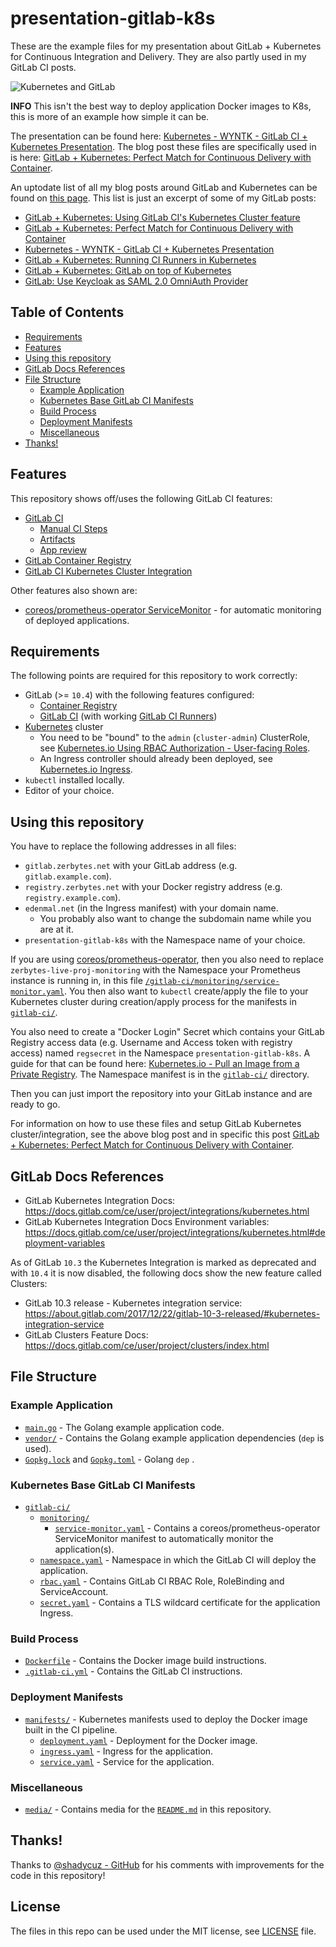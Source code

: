# presentation-gitlab-k8s
These are the example files for my presentation about GitLab + Kubernetes for Continuous Integration and Delivery. They are also partly used in my GitLab CI posts.

![Kubernetes and GitLab](/media/kubernetes-and-gitLab.png)

**INFO** This isn't the best way to deploy application Docker images to K8s, this is more of an example how simple it can be.

The presentation can be found here: [Kubernetes - WYNTK - GitLab CI + Kubernetes Presentation](https://edenmal.moe/post/2017/Kubernetes-WYNTK-GitLab-CI-Kubernetes-Presentation/).
The blog post these files are specifically used in is here: [GitLab + Kubernetes: Perfect Match for Continuous Delivery with Container](https://edenmal.moe/post/2017/GitLab-Kubernetes-Perfect-Match-for-Continuous-Delivery-with-Container/).

An uptodate list of all my blog posts around GitLab and Kubernetes can be found on [this page](https://edenmal.moe/tags/gitlab/).
This list is just an excerpt of some of my GitLab posts:
* [GitLab + Kubernetes: Using GitLab CI's Kubernetes Cluster feature](https://edenmal.moe/post/2018/GitLab-Kubernetes-Using-GitLab-CIs-Kubernetes-Cluster-feature/)
* [GitLab + Kubernetes: Perfect Match for Continuous Delivery with Container](https://edenmal.moe/post/2017/GitLab-Kubernetes-Perfect-Match-for-Continuous-Delivery-with-Container/)
* [Kubernetes - WYNTK - GitLab CI + Kubernetes Presentation](https://edenmal.moe/post/2017/Kubernetes-WYNTK-GitLab-CI-Kubernetes-Presentation/)
* [GitLab + Kubernetes: Running CI Runners in Kubernetes](https://edenmal.moe/post/2017/GitLab-Kubernetes-Running-CI-Runners-in-Kubernetes/)
* [GitLab + Kubernetes: GitLab on top of Kubernetes](https://edenmal.moe/post/2017/GitLab-Kubernetes-GitLab-on-top-of-Kubernetes/)
* [GitLab: Use Keycloak as SAML 2.0 OmniAuth Provider](https://edenmal.moe/post/2018/GitLab-Keycloak-SAML-2-0-OmniAuth-Provider/)

## Table of Contents
* [Requirements](#requirements)
* [Features](#features)
* [Using this repository](#using-this-repository)
* [GitLab Docs References](#gitlab-docs-references)
* [File Structure](#file-structure)
    * [Example Application](#example-application)
    * [Kubernetes Base GitLab CI Manifests](#kubernetes-base-gitlab-ci-manifests)
    * [Build Process](#build-process)
    * [Deployment Manifests](#deployment-manifests)
    * [Miscellaneous](#miscellaneous)
* [Thanks!](#thanks)

## Features
This repository shows off/uses the following GitLab CI features:
* [GitLab CI](https://docs.gitlab.com/ce/ci/README.html)
    * [Manual CI Steps](https://docs.gitlab.com/ce/ci/yaml/#when-manual)
    * [Artifacts](https://docs.gitlab.com/ce/user/project/pipelines/job_artifacts.html)
    * [App review](https://docs.gitlab.com/ce/ci/review_apps/index.html)
* [GitLab Container Registry](https://docs.gitlab.com/ce/user/project/container_registry.html)
* [GitLab CI Kubernetes Cluster Integration](https://docs.gitlab.com/ce/user/project/clusters/index.html)

Other features also shown are:
* [coreos/prometheus-operator ServiceMonitor]() - for automatic monitoring of deployed applications.

## Requirements
The following points are required for this repository to work correctly:
* GitLab (>= `10.4`) with the following features configured:
    * [Container Registry](https://docs.gitlab.com/ce/user/project/container_registry.html)
    * [GitLab CI](https://about.gitlab.com/features/gitlab-ci-cd/) (with working [GitLab CI Runners](https://docs.gitlab.com/ce/ci/runners/))
* [Kubernetes](https://kubernetes.io/) cluster
    * You need to be "bound" to the `admin` (`cluster-admin`) ClusterRole, see [Kubernetes.io Using RBAC Authorization - User-facing Roles](https://kubernetes.io/docs/reference/access-authn-authz/rbac/#user-facing-roles).
    * An Ingress controller should already been deployed, see [Kubernetes.io Ingress](https://kubernetes.io/docs/concepts/services-networking/ingress/).
* `kubectl` installed locally.
* Editor of your choice.

## Using this repository
You have to replace the following addresses in all files:
* `gitlab.zerbytes.net` with your GitLab address (e.g. `gitlab.example.com`).
* `registry.zerbytes.net` with your Docker registry address (e.g. `registry.example.com`).
* `edenmal.net` (in the Ingress manifest) with your domain name.
    * You probably also want to change the subdomain name while you are at it.
* `presentation-gitlab-k8s` with the Namespace name of your choice.

If you are using [coreos/prometheus-operator](https://github.com/coreos/prometheus-operator), then you also need to replace
`zerbytes-live-proj-monitoring` with the Namespace your Prometheus instance is running in,
in this file [`/gitlab-ci/monitoring/service-monitor.yaml`](/gitlab-ci/monitoring/service-monitor.yaml).
You then also want to `kubectl` create/apply the file to your Kubernetes cluster during creation/apply process for the manifests in [`gitlab-ci/`](/gitlab-ci/).

You also need to create a "Docker Login" Secret which contains your GitLab Registry access data (e.g. Username and Access token with registry access) named `regsecret` in the Namespace `presentation-gitlab-k8s`.
A guide for that can be found here: [Kubernetes.io - Pull an Image from a Private Registry](https://kubernetes.io/docs/tasks/configure-pod-container/pull-image-private-registry/).
The Namespace manifest is in the [`gitlab-ci/`](/gitlab-ci/) directory.

Then you can just import the repository into your GitLab instance and are ready to go.

For information on how to use these files and setup GitLab Kubernetes cluster/integration, see the above blog post and in specific this post [GitLab + Kubernetes: Perfect Match for Continuous Delivery with Container](https://edenmal.moe/post/2017/GitLab-Kubernetes-Perfect-Match-for-Continuous-Delivery-with-Container/).

## GitLab Docs References
* GitLab Kubernetes Integration Docs: https://docs.gitlab.com/ce/user/project/integrations/kubernetes.html
* GitLab Kubernetes Integration Docs Environment variables: https://docs.gitlab.com/ce/user/project/integrations/kubernetes.html#deployment-variables

As of GitLab `10.3` the Kubernetes Integration is marked as deprecated and with `10.4` it is now disabled, the following docs show the new feature called Clusters:
* GitLab 10.3 release - Kubernetes integration service: https://about.gitlab.com/2017/12/22/gitlab-10-3-released/#kubernetes-integration-service
* GitLab Clusters Feature Docs: https://docs.gitlab.com/ce/user/project/clusters/index.html

## File Structure
### Example Application
* [`main.go`](/main.go) - The Golang example application code.
* [`vendor/`](/vendor/) - Contains the Golang example application dependencies (`dep` is used).
* [`Gopkg.lock`](`/Gopkg.lock`) and [`Gopkg.toml`](`/Gopkg.toml`) - Golang `dep` .

### Kubernetes Base GitLab CI Manifests
* [`gitlab-ci/`](/gitlab-ci/)
    * [`monitoring/`](/gitlab-ci/monitoring/)
        * [`service-monitor.yaml`](/gitlab-ci/monitoring/service-monitor.yaml) - Contains a coreos/prometheus-operator ServiceMonitor manifest to automatically monitor the application(s).
    * [`namespace.yaml`](/gitlab-ci/namespace.yaml) - Namespace in which the GitLab CI will deploy the application.
    * [`rbac.yaml`](/gitlab-ci/rbac.yaml) - Contains GitLab CI RBAC Role, RoleBinding and ServiceAccount.
    * [`secret.yaml`](/gitlab-ci/secret.yaml) - Contains a TLS wildcard certificate for the application Ingress.

### Build Process
* [`Dockerfile`](/Dockerfile) - Contains the Docker image build instructions.
* [`.gitlab-ci.yml`](/.gitlab-ci.yml) - Contains the GitLab CI instructions.

### Deployment Manifests
* [`manifests/`](/manifests/) - Kubernetes manifests used to deploy the Docker image built in the CI pipeline.
    * [`deployment.yaml`](/manifests/deployment.yaml) - Deployment for the Docker image.
    * [`ingress.yaml`](/manifests/ingress.yaml) - Ingress for the application.
    * [`service.yaml`](/manifests/service.yaml) - Service for the application.

### Miscellaneous
* [`media/`](/media/) - Contains media for the [`README.md`](/README.md) in this repository.

## Thanks!
Thanks to [@shadycuz - GitHub](https://github.com/shadycuz) for his comments with improvements for the code in this repository!

## License
The files in this repo can be used under the MIT license, see [LICENSE](/LICENSE) file.
